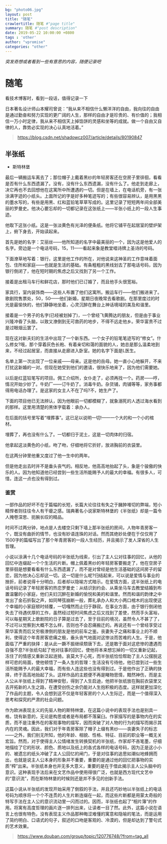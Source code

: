 ```yaml
---
bg: "photo06.jpg"
layout: post
title: "随笔"
crawlertitle: 随笔 #"page title"
summary: 随笔 #"post description"
date: 2019-05-22 10:00:00 +0800
tags : 'other'
author: "vpromise"
categories: "other"
---
```



*突发奇想或者看到一些有意思的内容，随便记录吧*

# 随笔

看技术博客时，看到一段话，值得记录一下

日本著名设计师山本耀司曾说：“我从来不相信什么懒洋洋的自由，我向往的自由是通过勤奋和努力实现的更广阔的人生，那样的自由才是珍贵的、有价值的；我相信一万小时定律，我从来不相信天上掉馅饼的灵感和坐等的成就。做一个自由又自律的人，靠势必实现的决心认真地活着。”

> <https://blog.csdn.net/shadowcz007/article/details/80190847>

## 半张纸
- 斯特林堡

最后一辆搬运车离去了；那位帽子上戴着黑纱的年轻房客还在空房子里徘徊，看看是否有什么东西遗漏了。没有，没有什么东西遗漏，没有什么了。他走到走廊上，决它再也不去回想他在这寓所中所遭遇的一切。但是在墙上，在电话机旁，有一张涂满字迹的小纸头。上面所记的字是好多种笔迹写的；有些很容易辨认，是用黑黑的墨水写的，有些是用黑、红和蓝铅笔草草写成的。这里记录了短短两年间全部美丽的罗曼史。他决心要忘却的一切都记录在这张纸上——半张小纸上的一段人生事迹。

他取下这张小纸。这是一张淡黄色有光泽的便条纸。他将它铺平在起居室的壁炉架上，俯下身去，开始读起来。

首先是她的名字：艾丽丝——他所知道的名字中最美丽的一个，因为这是他爱人的名字。旁边是一个电话号码，15，11——看起来象是教堂唱诗牌上圣诗的号码。

下面潦草地写着：银行，这里是他工作的所在，对他说来这神圣的工作意味着面包、住所和家庭——也就是生活的基础。有条粗粗的黑线划去了那电话号码，因为银行倒闭了，他在短时期的焦虑之后又找到了另一个工作。

接着是出租马车行和鲜花店，那时他们已订婚了，而且他手头很宽裕。

家具行，室内装饰商——这些人布置了他们这寓所。搬运车行——他们搬进来了。歌剧院售票处，50，50——他们新婚，星期日夜晚常去看歌剧。在那里度过的时光是最愉快的，他们静静地坐着，心灵沉醉在舞台上神话境域的美及和谐里。

接着是一个男子的名字(已经被划掉了)，一个曾经飞黄腾达的朋友，但是由于事业兴隆冲昏了头脑，以致又潦倒到无可救药的地步，不得不远走他乡。荣华富贵不过是过眼烟云罢了。

现在这对新夫妇的生活中出现了一个新东西。一个女子的铅笔笔迹写的“修女”。什么修女?哦，那个穿着灰色长袍、有着亲切和蔼的面貌的人，她总是那么温柔地到来，不经过起居室，而直接从走廊进入卧室。她的名字下面是L医生。

名单上第一次出现了一位亲戚——母亲。这是他的岳母。她一直小心地躲开，不来打扰这新婚的一对。但现在她受到他们的邀请，很快乐地来了，因为他们需要她。

以后是红蓝铅笔写的项目。佣工介绍所，女仆走了，必须再找一个。药房——哼，情况开始少妙了。牛奶厂——订牛奶了。消毒牛奶。杂货铺，肉铺等等，家务事都得用电话办理了。是这家的女主人不在了吗?不，她生产了。

下面的项目他已无法辨认，因为他眼前一切都模糊了，就象溺死的人透过海水看到的那样。这里用清楚的黑体字载着：承办人。

在后面的括号里写着“埋葬事”。这已足以说明一切!——一个大的和一个小的棺材。

埋葬了，再也没有什么了。一切都归于泥土，这是一切肉体的归宿。

他拿起这淡黄色的小纸，吻了吻，仔细地将它折好，放进胸前的衣袋里。

在这两分钟里他重又度过了他一生中的两年。

但是他走出去时并不是垂头丧气的。相反地，他高高地抬起了头，象是个骏傲的快乐的人。因为他知道他已经尝到一些生活所能赐予人的最大的幸福。有很多人，可惜，连这一点也没有得到过。

### 鉴赏

一部作品的好坏不在于篇幅的长短，长篇大论往往有失之于臃肿堆切的弊端，短小精悍者则往往令人有干瘪之感。瑞典著名小说家斯特林堡的《半张纸》却是一篇令人掩卷深思、扼腕长叹的精品。

时间不过两分钟，地点是人去楼空只剩下墙上那半张纸的房间，人物年青房客一个，既没有曲折的情节，也没有妙语连珠的对话。然而其绝妙处便在于仅仅用了1500字的篇幅写出了那个年青房客的一段人生经历，并且揭示了发人深省的人生哲理。

小说以涂满十几个电话号码的半张纸为线索，引出了主人公对往事的回忆，从他的回忆中连缀起一个个生活的片断。帽上佩着黑纱的年轻房客要搬走了，他在空房子里徘徊是想要看看有什么东西遗漏了，而不是对曾经是他生活基础的这间房子的留恋，因为他决心忘却这一切。这一切是什么呢?归结起来，可以说是爱情与事业的挫折，前者说得十分明白，后者却以隐喻方式暗示。在爱情方面，这半张纸上的电话号码记录了年轻房客的热恋罗曼史：从结识到约会、从乘坐马车去教堂结婚到布置温馨的小家庭，他们夫妇沉醉在新婚的愉悦和美的和谐里。然而和谐的韵律之中发出了金石折裂之声，如同琴弦崩断一般，葬礼承办人和大小两口棺木的出现使这个幸福的小家庭顿时倾覆，一切嘎然而止归于静寂。在事业方面，由于银行倒闭他失去了待遇优厚的工作，虽然经过短时间焦虑之后又找到了差使，然而手头富裕，可以每星期天上歌剧院的日子算是过去了，至于目前的境况，虽然令人不甚了了，不过可以觉察到大概不怎么样，否则也不会忍痛搬迁的。再说还有一个曾经享受过荣华富贵而后又穷极潦倒的朋友是他的前车之鉴。丧妻失子之痛和事业上的不顺利，使得这个年青房客悲痛之极，垂头丧气地面对这惨淡而苦难的人生。于是，他面临了严重的抉择：是从此一蹶不振继续颓唐下去，还是敢于面对这悲惨的遭遇而自强不息?半张纸勾起了他对往事的回忆，使他将本来想忘掉的一切又重新记起，冻住了的情感又重新泛起涟猗。哀莫大于心死，而半张纸恰恰帮助了主人公摆脱这样可悲的局面，使他顿悟了一条人生的哲理：生活没有亏待他，他已尝到过一些生活所能赐予人的最大幸福，而有些人连这些也没有得到过。于是他作出了正确的抉择，终于高高地抬起了头。这样作品的主题便不再是睹物思情，黯然神伤，而是主人公从半张纸上得到了精神安慰，得到了人生启迪，他把半张纸放在胸前衣袋里又去开拓新的人生之路，在遭受创伤之余仍能对人生抱积极的态度。这样就更加深化了作品的主题，令人会想到这不仅是年轻客房的个人人生际迁，而是一个值得深入思考和探究的严肃的社会问题。

作为欧洲表现主义的先驱人物的斯特林堡，在这篇小说中的表现手法也是别具一格，饶有新意的，无论是构思或者是布局都不落窠臼。作家描写的是事物内在的实质，而不是注重外在的客观事物的描写，因而突破了对人物的行为的描写而揭示其内在的灵魂。因此，我们对于年青房客除了帽子上缀有黑纱——丧妻失子的标志——之外，我们别无所知，他的年龄、相貌、性格、特征、目前的职业等一概无关宏旨。然而，对于使得主人公情绪发生转换契机的半张纸，作家却不吝笔墨，仔细地描绘了它的形状、颜色、质地以及纸上的各式各样的电话号码，因为正是这小小的、被遗忘的纸头冲破了主人公回忆的闸门，于是对往事的追思如潮似地蜂拥而出，也就是说主人公本身的形象并不重要，重要的是通过他的回忆把事物的实质“榨”出来。半张纸本身也并无多大意义，重要的是在于借此揭示主人公头脑中的意识。这种表现手法后来在文艺作品中使用得很广泛，也就是西方现代文艺中的“意识流”，而在斯特林堡的时候则还是并不多见的创新手法。

这篇小说从半张纸的发现开始采用了倒叙的手法，并且还巧妙地以半张纸上的电话号码为顺序将一个个不连贯的人生片断连缀在一起，而这些片断都是用蒙太奇般的特写手法在主人公的意识流动里一闪而过的。因而，半张纸也起了“相片簿”的作用。将寓有高度哲理的画片逐一排列出来，让读者一目了然。此外，这篇小说在语言上也很有特色，没有表现主义作品那种晦涩难懂的寓意和隐喻的笔法，而是运用了简约明白、口语式的句子，叙述的口吻是客观的、冷漠的，但是却达到了警句式的艺术效果。

> <https://www.douban.com/group/topic/120776748/?from=tag_all>